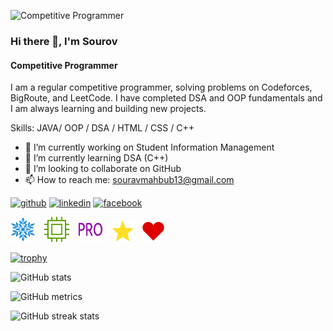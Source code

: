 ![Competitive Programmer](https://scontent.fdac134-1.fna.fbcdn.net/v/t39.30808-6/536764053_2528857480807115_8653919692301325899_n.jpg?stp=dst-jpg_p526x296_tt6&_nc_cat=111&ccb=1-7&_nc_sid=6ee11a&_nc_eui2=AeHw8qMjNaXXcRRMUF5KNfL9DJMcqx_2paYMkxyrH_alpj_bbR7usensCM170VikxVVjMx5OQ5cWEzsb-ZX_QFCw&_nc_ohc=5M6PdfC4E4AQ7kNvwEHCm-k&_nc_oc=Adlgcr_hVc_Fb8zwM0SXzUkdJ0TxMBG-X9Ft24ETRSXULsVgwDppNesaLdu-3QfJ264&_nc_zt=23&_nc_ht=scontent.fdac134-1.fna&_nc_gid=R7lb3EHLFRco-SNTXmllGg&oh=00_AfW3vPGOBB_cjdY7c6xpAvRT2h2OKECy1t1OeMxfBHkmqw&oe=68ACDD58)

### Hi there 👋, I'm Sourov
#### Competitive Programmer

I am a regular competitive programmer, solving problems on Codeforces, BigRoute, and LeetCode. I have completed DSA and OOP fundamentals and I am always learning and building new projects.

Skills: JAVA/ OOP / DSA / HTML / CSS / C++

- 🔭 I’m currently working on Student Information Management  
- 🌱 I’m currently learning DSA (C++) 
- 👯 I’m looking to collaborate on GitHub 
- 📫 How to reach me: souravmahbub13@gmail.com 


[<img src='https://cdn.jsdelivr.net/npm/simple-icons@3.0.1/icons/github.svg' alt='github' height='40'>](https://github.com/gm-sourav)  [<img src='https://cdn.jsdelivr.net/npm/simple-icons@3.0.1/icons/linkedin.svg' alt='linkedin' height='40'>](https://www.linkedin.com/in/linkedin.com/in/gm-sourov-6205362ba/)  [<img src='https://cdn.jsdelivr.net/npm/simple-icons@3.0.1/icons/facebook.svg' alt='facebook' height='40'>](https://www.facebook.com/https://www.facebook.com/gm.sourav.7/)  

<a href='https://archiveprogram.github.com/'><img src='https://raw.githubusercontent.com/acervenky/animated-github-badges/master/assets/acbadge.gif' width='40' height='40'></a> <a href='https://docs.github.com/en/developers'><img src='https://raw.githubusercontent.com/acervenky/animated-github-badges/master/assets/devbadge.gif' width='40' height='40'></a> <a href='https://github.com/pricing'><img src='https://raw.githubusercontent.com/acervenky/animated-github-badges/master/assets/pro.gif' width='40' height='40'></a> <a href='https://stars.github.com/'><img src='https://raw.githubusercontent.com/acervenky/animated-github-badges/master/assets/starbadge.gif' width='35' height='35'></a> <a href='https://docs.github.com/en/github/supporting-the-open-source-community-with-github-sponsors'><img src='https://raw.githubusercontent.com/acervenky/animated-github-badges/master/assets/sponsorbadge.gif' width='35' height='35'></a> 

[![trophy](https://github-profile-trophy.vercel.app/?username=gm-sourav)](https://github.com/ryo-ma/github-profile-trophy)

![GitHub stats](https://github-readme-stats.vercel.app/api?username=gm-sourav&show_icons=true)  

![GitHub metrics](https://metrics.lecoq.io/gm-sourav)  

![GitHub streak stats](https://streak-stats.demolab.com/?user=gm-sourav)  

